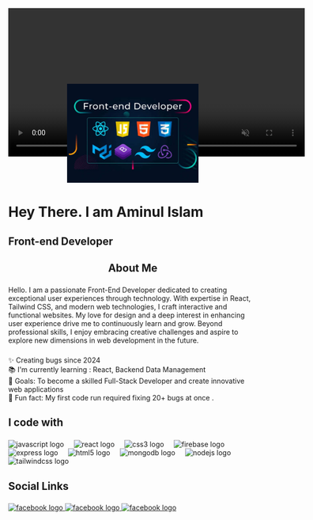 <div align="center">
  <video autoplay loop muted height="300">
    <source src="https://streamable.com/9v89wv" type="video/mp4">
    
  </video>
  <img height="200" src="https://github.com/SharminShopna/SharminShopna/blob/main/IMG_4486.JPG" style="margin-top: -150px; position: relative; z-index: 1;" />
</div>

###

<h1 align="left">Hey There. I am Aminul Islam</h1>

###

<h2 align="left">Front-end Developer</h2>

###

<h2 align="center">About Me</h2>

###

<p align="left">Hello. I am a passionate Front-End Developer dedicated to creating exceptional user experiences through technology. With expertise in React, Tailwind CSS, and modern web technologies, I craft interactive and functional websites. My love for design and a deep interest in enhancing user experience drive me to continuously learn and grow. Beyond professional skills, I enjoy embracing creative challenges and aspire to explore new dimensions in web development in the future.</p>

###

<p align="left">✨ Creating bugs since  2024<br>📚 I'm currently learning : React, Backend Data Management<br>🎯 Goals: To become a skilled Full-Stack Developer and create innovative web applications<br>🎲 Fun fact: My first code run required fixing 20+ bugs at once .</p>

###

<h2 align="left">I code with</h2>

###

<div align="left">
  <img src="https://cdn.jsdelivr.net/gh/devicons/devicon/icons/javascript/javascript-original.svg" height="40" alt="javascript logo"  />
  <img width="12" />
  <img src="https://cdn.jsdelivr.net/gh/devicons/devicon/icons/react/react-original.svg" height="40" alt="react logo"  />
  <img width="12" />
  <img src="https://cdn.jsdelivr.net/gh/devicons/devicon/icons/css3/css3-original.svg" height="40" alt="css3 logo"  />
  <img width="12" />
  <img src="https://cdn.jsdelivr.net/gh/devicons/devicon/icons/firebase/firebase-plain.svg" height="40" alt="firebase logo"  />
  <img width="12" />
  <img src="https://cdn.jsdelivr.net/gh/devicons/devicon/icons/express/express-original.svg" height="40" alt="express logo"  />
  <img width="12" />
  <img src="https://cdn.jsdelivr.net/gh/devicons/devicon/icons/html5/html5-original.svg" height="40" alt="html5 logo"  />
  <img width="12" />
  <img src="https://cdn.jsdelivr.net/gh/devicons/devicon/icons/mongodb/mongodb-original.svg" height="40" alt="mongodb logo"  />
  <img width="12" />
  <img src="https://cdn.jsdelivr.net/gh/devicons/devicon/icons/nodejs/nodejs-original.svg" height="40" alt="nodejs logo"  />
  <img width="12" />
  <img src="https://cdn.jsdelivr.net/gh/devicons/devicon/icons/tailwindcss/tailwindcss-original-wordmark.svg" height="40" alt="tailwindcss logo"  />
</div>

###

<h2 align="left">Social Links</h2>

###

<div align="left">
  <a href="https://www.facebook.com/AminulislamShowrov12" target="_blank">
    <img src="https://raw.githubusercontent.com/maurodesouza/profile-readme-generator/master/src/assets/icons/social/facebook/default.svg" width="52" height="40" alt="facebook logo"  />
  </a>
    <a href="https://www.instagram.com/aminul_islam_showrov/" target="_blank">
    <img src="https://i.ibb.co/9HX4bYS/Instagram-logo-in-a-circle-PNG.png" width="52" height="40" alt="facebook logo"  />
  </a> 
    <a href="https://www.linkedin.com/in/md-aminul-islam-showrov/" target="_blank">
    <img src="https://i.ibb.co/1sPFwFm/cz-Nmcy1wcml2-YXRl-L3-Jhd3-Bpe-GVs-X2lt-YWdlcy93-ZWJza-XRl-X2-Nvbn-Rlbn-Qvb-HIvdjk4-Mi1k-My0x-MC5wbm.jpg" width="52" height="40" alt="facebook logo"  />
  </a>
</div>

###



###

